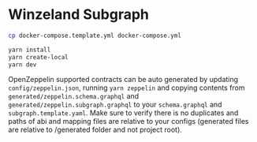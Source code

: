 # Winzeland Subgraph

```bash
cp docker-compose.template.yml docker-compose.yml

yarn install
yarn create-local
yarn dev
```

OpenZeppelin supported contracts can be auto generated by updating `config/zeppelin.json`, running `yarn zeppelin` and copying contents from `generated/zeppelin.schema.graphql` and `generated/zeppelin.subgraph.graphql` to your `schema.graphql` and `subgraph.template.yaml`.
Make sure to verify there is no duplicates and paths of abi and mapping files are relative to your configs (generated files are relative to /generated folder and not project root).

